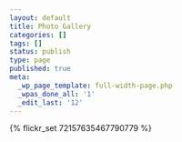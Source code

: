 ```yaml
---
layout: default
title: Photo Gallery
categories: []
tags: []
status: publish
type: page
published: true
meta:
  _wp_page_template: full-width-page.php
  _wpas_done_all: '1'
  _edit_last: '12'
---
```

<div class="text-center" style="width:100%">
{% flickr_set 72157635467790779 %}
</div>

<script>
$(window).load( function(){ 
var $container = $('#container');
// initialize
$container.masonry({
  itemSelector: '.item',
});
});
</script>
